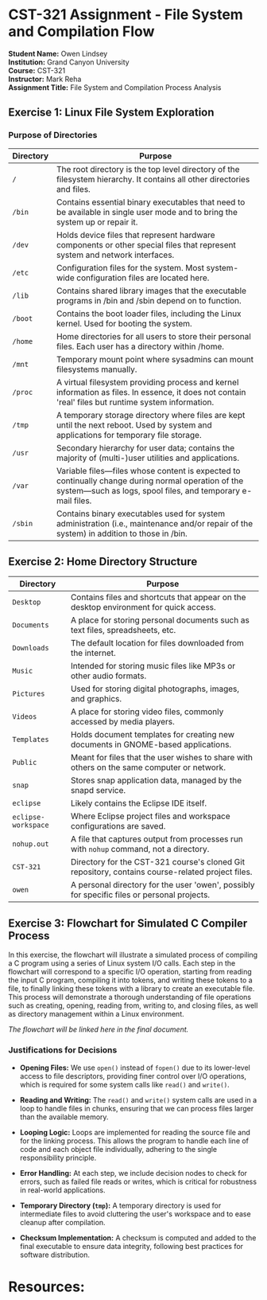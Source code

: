 
# CST-321 Assignment - File System and Compilation Flow
**Student Name:** Owen Lindsey  
**Institution:** Grand Canyon University  
**Course:** CST-321  
**Instructor:** Mark Reha  
**Assignment Title:** File System and Compilation Process Analysis  




## Exercise 1: Linux File System Exploration

### Purpose of Directories
| Directory | Purpose |
|-----------|---------|
| `/  `      | The root directory is the top level directory of the filesystem hierarchy. It contains all other directories and files. |
| `/bin `     | Contains essential binary executables that need to be available in single user mode and to bring the system up or repair it. |
| `/dev`      | Holds device files that represent hardware components or other special files that represent system and network interfaces. |
|` /etc `     | Configuration files for the system. Most system-wide configuration files are located here. |
| `/lib `     | Contains shared library images that the executable programs in /bin and /sbin depend on to function. |
|` /boot `    | Contains the boot loader files, including the Linux kernel. Used for booting the system. |
| `/home `    | Home directories for all users to store their personal files. Each user has a directory within /home. |
| `/mnt`      | Temporary mount point where sysadmins can mount filesystems manually. |
|` /proc  `   | A virtual filesystem providing process and kernel information as files. In essence, it does not contain 'real' files but runtime system information. |
|` /tmp  `    | A temporary storage directory where files are kept until the next reboot. Used by system and applications for temporary file storage. |
|` /usr  `    | Secondary hierarchy for user data; contains the majority of (multi-)user utilities and applications. |
|` /var   `   | Variable files—files whose content is expected to continually change during normal operation of the system—such as logs, spool files, and temporary e-mail files. |
| `/sbin `    | Contains binary executables used for system administration (i.e., maintenance and/or repair of the system) in addition to those in /bin. |


## Exercise 2: Home Directory Structure

| Directory          | Purpose                                                                                       |
|--------------------|-----------------------------------------------------------------------------------------------|
| `Desktop`          | Contains files and shortcuts that appear on the desktop environment for quick access.         |
| `Documents`        | A place for storing personal documents such as text files, spreadsheets, etc.                 |
| `Downloads`        | The default location for files downloaded from the internet.                                  |
| `Music`            | Intended for storing music files like MP3s or other audio formats.                           |
| `Pictures`         | Used for storing digital photographs, images, and graphics.                                   |
| `Videos`           | A place for storing video files, commonly accessed by media players.                          |
| `Templates`        | Holds document templates for creating new documents in GNOME-based applications.              |
| `Public`           | Meant for files that the user wishes to share with others on the same computer or network.    |
| `snap`             | Stores snap application data, managed by the snapd service.                                   |
| `eclipse`          | Likely contains the Eclipse IDE itself.                                                       |
| `eclipse-workspace`| Where Eclipse project files and workspace configurations are saved.                           |
| `nohup.out`        | A file that captures output from processes run with `nohup` command, not a directory.         |
| `CST-321`          | Directory for the CST-321 course's cloned Git repository, contains course-related project files.|
| `owen`             | A personal directory for the user 'owen', possibly for specific files or personal projects.   |

## Exercise 3: Flowchart for Simulated C Compiler Process

In this exercise, the flowchart will illustrate a simulated process of compiling a C program using a series of Linux system I/O calls. Each step in the flowchart will correspond to a specific I/O operation, starting from reading the input C program, compiling it into tokens, and writing these tokens to a file, to finally linking these tokens with a library to create an executable file. This process will demonstrate a thorough understanding of file operations such as creating, opening, reading from, writing to, and closing files, as well as directory management within a Linux environment.

*The flowchart will be linked here in the final document.*

### Justifications for Decisions
- **Opening Files:**
  We use `open()` instead of `fopen()` due to its lower-level access to file descriptors, providing finer control over I/O operations, which is required for some system calls like `read()` and `write()`.
  
- **Reading and Writing:**
  The `read()` and `write()` system calls are used in a loop to handle files in chunks, ensuring that we can process files larger than the available memory.

- **Looping Logic:**
  Loops are implemented for reading the source file and for the linking process. This allows the program to handle each line of code and each object file individually, adhering to the single responsibility principle.

- **Error Handling:**
  At each step, we include decision nodes to check for errors, such as failed file reads or writes, which is critical for robustness in real-world applications.

- **Temporary Directory (`tmp`):**
  A temporary directory is used for intermediate files to avoid cluttering the user's workspace and to ease cleanup after compilation.

- **Checksum Implementation:**
  A checksum is computed and added to the final executable to ensure data integrity, following best practices for software distribution.



 # Resources:

